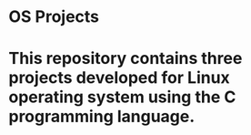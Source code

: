 # OS Projects
# This repository contains three projects developed for Linux operating system using the C programming language.
